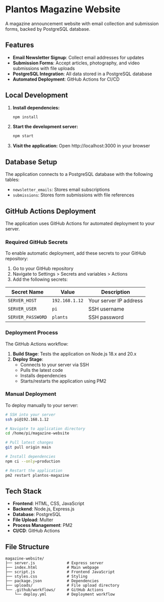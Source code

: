 # Plantos Magazine Website

A magazine announcement website with email collection and submission forms, backed by PostgreSQL database.

## Features

- **Email Newsletter Signup**: Collect email addresses for updates
- **Submission Forms**: Accept articles, photography, and video submissions with file uploads
- **PostgreSQL Integration**: All data stored in a PostgreSQL database
- **Automated Deployment**: GitHub Actions for CI/CD

## Local Development

1. **Install dependencies:**
   ```bash
   npm install
   ```

2. **Start the development server:**
   ```bash
   npm start
   ```

3. **Visit the application:**
   Open http://localhost:3000 in your browser

## Database Setup

The application connects to a PostgreSQL database with the following tables:

- `newsletter_emails`: Stores email subscriptions
- `submissions`: Stores form submissions with file references

## GitHub Actions Deployment

The application uses GitHub Actions for automated deployment to your server.

### Required GitHub Secrets

To enable automatic deployment, add these secrets to your GitHub repository:

1. Go to your GitHub repository
2. Navigate to Settings > Secrets and variables > Actions
3. Add the following secrets:

| Secret Name | Value | Description |
|-------------|-------|-------------|
| `SERVER_HOST` | `192.168.1.12` | Your server IP address |
| `SERVER_USER` | `pi` | SSH username |
| `SERVER_PASSWORD` | `plants` | SSH password |

### Deployment Process

The GitHub Actions workflow:

1. **Build Stage**: Tests the application on Node.js 18.x and 20.x
2. **Deploy Stage**: 
   - Connects to your server via SSH
   - Pulls the latest code
   - Installs dependencies
   - Starts/restarts the application using PM2

### Manual Deployment

To deploy manually to your server:

```bash
# SSH into your server
ssh pi@192.168.1.12

# Navigate to application directory
cd /home/pi/magazine-website

# Pull latest changes
git pull origin main

# Install dependencies
npm ci --only=production

# Restart the application
pm2 restart plantos-magazine
```

## Tech Stack

- **Frontend**: HTML, CSS, JavaScript
- **Backend**: Node.js, Express.js
- **Database**: PostgreSQL
- **File Upload**: Multer
- **Process Management**: PM2
- **CI/CD**: GitHub Actions

## File Structure

```
magazine-website/
├── server.js              # Express server
├── index.html             # Main webpage
├── script.js              # Frontend JavaScript
├── styles.css             # Styling
├── package.json           # Dependencies
├── uploads/               # File upload directory
└── .github/workflows/     # GitHub Actions
    └── deploy.yml         # Deployment workflow
```